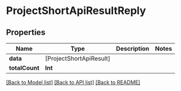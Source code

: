 # ProjectShortApiResultReply

## Properties
Name | Type | Description | Notes
------------ | ------------- | ------------- | -------------
**data** | [ProjectShortApiResult] |  | 
**totalCount** | **Int** |  | 

[[Back to Model list]](../README.md#documentation-for-models) [[Back to API list]](../README.md#documentation-for-api-endpoints) [[Back to README]](../README.md)


